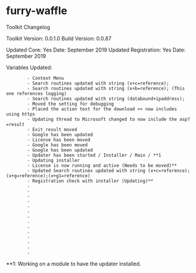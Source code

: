 # furry-waffle
Toolkit Changelog

Toolkit Version: 0.0.1.0
Build Version: 0.0.87

Updated Core: Yes
Date: September 2019
Updated Registration: Yes
Date: September 2019

Variables Updated:

			- Context Menu
			- Search routines updated with string (x+c=reference);
			- Search routines updated with string (x+b=reference); (This one references logging)
			- Search routines updated with string (databound+ipaddress);
			- Moved the setting for debugging
			- Placed the action text for the download >> now includes using https
			- Updating thread to Microsoft changed to now include the asp?=result
			- Exit result moved
			- Google has been updated
			- License has been moved
			- Google has been moved
			- Google has been updated
			- Updater has been started / Installer / Main / **1
			- Updating installer
			- License is now running and active (Needs to be moved)**
			- Updated Search routines updated with string (x+c=reference);(x+g=reference);(x+g1=reference)
			- Registration check with installer (Updating)**
			- 
			- 
			- 
			- 
			- 
			- 
			- 
			- 
			- 
			- 
			- 
			- 
			- 
			- 








**1: Working on a module to have the updater installed.
